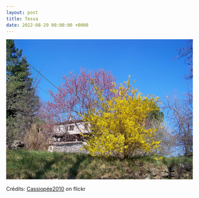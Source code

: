 ```yaml
---
layout: post
title: Tessa
date: 2022-08-29 00:00:00 +0000
---
```


![Tessa](/images/2022-08-29.jpg)

Crédits: [Cassiopée2010](https://www.flickr.com/people/cmoi30/) on flickr
